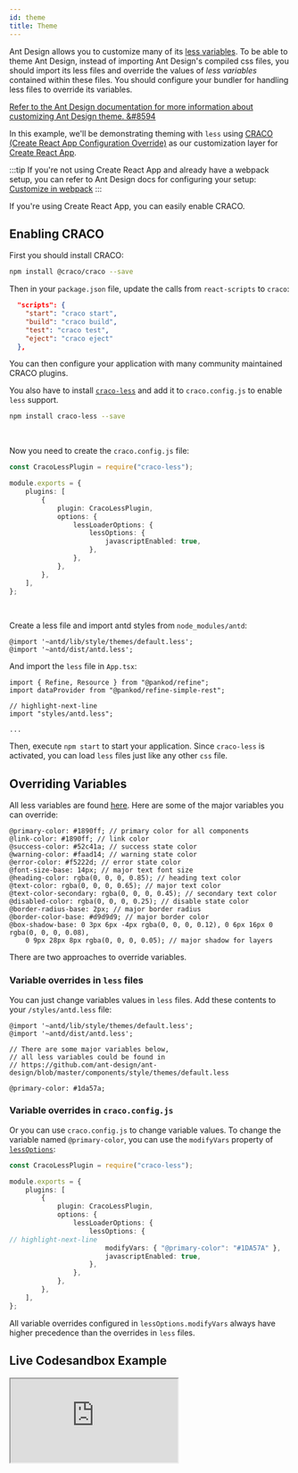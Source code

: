 ```yaml
---
id: theme
title: Theme
---
```


Ant Design allows you to customize many of its [less variables](https://github.com/ant-design/ant-design/blob/master/components/style/themes/default.less). To be able to theme Ant Design, instead of importing Ant Design's compiled css files, you should import its less files and override the values of _less variables_ contained within these files. You should configure your bundler for handling less files to override its variables.

[Refer to the Ant Design documentation for more information about customizing Ant Design theme. &#8594](https://ant.design/docs/react/customize-theme)

In this example, we'll be demonstrating theming with `less` using [CRACO (Create React App Configuration Override)](https://github.com/gsoft-inc/craco) as our customization layer for [Create React App](https://github.com/facebook/create-react-app).

:::tip
If you're not using Create React App and already have a webpack setup, you can refer to Ant Design docs for configuring your setup: [Customize in webpack](https://ant.design/docs/react/customize-theme#Customize-in-webpack)
:::

If you're using Create React App, you can easily enable CRACO.

## Enabling CRACO

First you should install CRACO:

```bash
npm install @craco/craco --save
```

Then in your `package.json` file, update the calls from `react-scripts` to `craco`:

```json title="package.json"
  "scripts": {
    "start": "craco start",
    "build": "craco build",
    "test": "craco test",
    "eject": "craco eject"
  },
```

You can then configure your application with many community maintained CRACO plugins.

You also have to install [`craco-less`](https://github.com/DocSpring/craco-less) and add it to `craco.config.js` to enable `less` support.

```bash
npm install craco-less --save
```

<br />

Now you need to create the `craco.config.js` file:

```ts title="craco.config.js"
const CracoLessPlugin = require("craco-less");

module.exports = {
    plugins: [
        {
            plugin: CracoLessPlugin,
            options: {
                lessLoaderOptions: {
                    lessOptions: {
                        javascriptEnabled: true,
                    },
                },
            },
        },
    ],
};
```

<br />

Create a less file and import antd styles from `node_modules/antd`:

```less title="/styles/antd.less"
@import '~antd/lib/style/themes/default.less';
@import '~antd/dist/antd.less';
```

And import the `less` file in `App.tsx`:

```tsx title="App.tsx"
import { Refine, Resource } from "@pankod/refine";
import dataProvider from "@pankod/refine-simple-rest";

// highlight-next-line
import "styles/antd.less";

...
```

Then, execute `npm start` to start your application. Since `craco-less` is activated, you can load `less` files just like any other `css` file.

## Overriding Variables

All less variables are found [here](https://github.com/ant-design/ant-design/blob/master/components/style/themes/default.less). Here are some of the major variables you can override:

```less
@primary-color: #1890ff; // primary color for all components
@link-color: #1890ff; // link color
@success-color: #52c41a; // success state color
@warning-color: #faad14; // warning state color
@error-color: #f5222d; // error state color
@font-size-base: 14px; // major text font size
@heading-color: rgba(0, 0, 0, 0.85); // heading text color
@text-color: rgba(0, 0, 0, 0.65); // major text color
@text-color-secondary: rgba(0, 0, 0, 0.45); // secondary text color
@disabled-color: rgba(0, 0, 0, 0.25); // disable state color
@border-radius-base: 2px; // major border radius
@border-color-base: #d9d9d9; // major border color
@box-shadow-base: 0 3px 6px -4px rgba(0, 0, 0, 0.12), 0 6px 16px 0 rgba(0, 0, 0, 0.08),
    0 9px 28px 8px rgba(0, 0, 0, 0.05); // major shadow for layers
```

There are two approaches to override variables.

### Variable overrides in `less` files

You can just change variables values in `less` files. Add these contents to your `/styles/antd.less` file:

```less title="/styles/antd.less" {0-1, 7}
@import '~antd/lib/style/themes/default.less';
@import '~antd/dist/antd.less';

// There are some major variables below,
// all less variables could be found in
// https://github.com/ant-design/ant-design/blob/master/components/style/themes/default.less

@primary-color: #1da57a;
```

### Variable overrides in `craco.config.js`

Or you can use `craco.config.js` to change variable values. To change the variable named `@primary-color`, you can use the `modifyVars` property of [`lessOptions`](https://github.com/DocSpring/craco-less#configuration):

```ts title="craco.config.js"
const CracoLessPlugin = require("craco-less");

module.exports = {
    plugins: [
        {
            plugin: CracoLessPlugin,
            options: {
                lessLoaderOptions: {
                    lessOptions: {
// highlight-next-line
                        modifyVars: { "@primary-color": "#1DA57A" },
                        javascriptEnabled: true,
                    },
                },
            },
        },
    ],
};
```

All variable overrides configured in `lessOptions.modifyVars` always have higher precedence than the overrides in `less` files.

## Live Codesandbox Example

<iframe src="https://codesandbox.io/embed/refine-custom-theme-example-675ig?autoresize=1&fontsize=14&theme=dark&view=editor"
    style={{width: "100%", height:"80vh", border: "0px", borderRadius: "8px", overflow:"hidden"}}
    title="refine-custom-theme-example"
    allow="accelerometer; ambient-light-sensor; camera; encrypted-media; geolocation; gyroscope; hid; microphone; midi; payment; usb; vr; xr-spatial-tracking"
    sandbox="allow-forms allow-modals allow-popups allow-presentation allow-same-origin allow-scripts"
></iframe>
